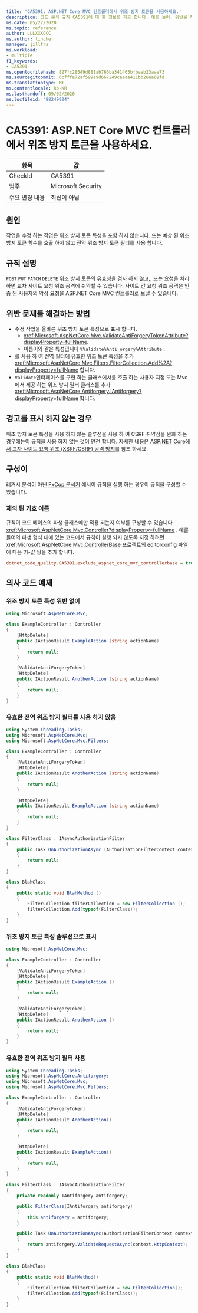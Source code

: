 ```yaml
---
title: 'CA5391: ASP.NET Core MVC 컨트롤러에서 위조 방지 토큰을 사용하세요.'
description: 코드 분석 규칙 CA5391에 대 한 정보를 제공 합니다. 예를 들어, 위반을 해결 하는 방법, 위반 하는 경우를 포함 합니다.
ms.date: 05/27/2020
ms.topic: reference
author: LLLXXXCCC
ms.author: linche
manager: jillfra
ms.workload:
- multiple
f1_keywords:
- CA5391
ms.openlocfilehash: 827fc28549d881ab766ba341465bfbaeb23aae73
ms.sourcegitcommit: 6cfffa72af599a9d667249caaaa411bb28ea69fd
ms.translationtype: MT
ms.contentlocale: ko-KR
ms.lasthandoff: 09/02/2020
ms.locfileid: "88249924"
---
```

# <a name="ca5391-use-antiforgery-tokens-in-aspnet-core-mvc-controllers"></a>CA5391: ASP.NET Core MVC 컨트롤러에서 위조 방지 토큰을 사용하세요.

|항목|값|
|-|-|
|CheckId|CA5391|
|범주|Microsoft.Security|
|주요 변경 내용|최신이 아님|

## <a name="cause"></a>원인

작업을 수정 하는 작업은 위조 방지 토큰 특성을 포함 하지 않습니다. 또는 예상 된 위조 방지 토큰 함수를 호출 하지 않고 전역 위조 방지 토큰 필터를 사용 합니다.

## <a name="rule-description"></a>규칙 설명

`POST` `PUT` `PATCH` `DELETE` 위조 방지 토큰의 유효성을 검사 하지 않고,, 또는 요청을 처리 하면 교차 사이트 요청 위조 공격에 취약할 수 있습니다. 사이트 간 요청 위조 공격은 인증 된 사용자의 악성 요청을 ASP.NET Core MVC 컨트롤러로 보낼 수 있습니다.

## <a name="how-to-fix-violations"></a>위반 문제를 해결하는 방법

- 수정 작업을 올바른 위조 방지 토큰 특성으로 표시 합니다.
  - <xref:Microsoft.AspNetCore.Mvc.ValidateAntiForgeryTokenAttribute?displayProperty=fullName>.
  - 이름이와 같은 특성입니다 `%Validate%Anti_orgery%Attribute` .
- 를 사용 하 여 전역 필터에 유효한 위조 토큰 특성을 추가 <xref:Microsoft.AspNetCore.Mvc.Filters.FilterCollection.Add%2A?displayProperty=fullName> 합니다.
- `Validate`인터페이스를 구현 하는 클래스에서를 호출 하는 사용자 지정 또는 Mvc에서 제공 하는 위조 방지 필터 클래스를 추가 <xref:Microsoft.AspNetCore.Antiforgery.IAntiforgery?displayProperty=fullName> 합니다.

## <a name="when-to-suppress-warnings"></a>경고를 표시 하지 않는 경우

위조 방지 토큰 특성을 사용 하지 않는 솔루션을 사용 하 여 CSRF 취약점을 완화 하는 경우에는이 규칙을 사용 하지 않는 것이 안전 합니다. 자세한 내용은 [ASP.NET Core에서 교차 사이트 요청 위조 (XSRF/CSRF) 공격 방지](/aspnet/core/security/anti-request-forgery)를 참조 하세요.

## <a name="configurability"></a>구성이

레거시 분석이 아닌 [FxCop 분석기](install-fxcop-analyzers.md) 에서이 규칙을 실행 하는 경우이 규칙을 구성할 수 있습니다.

### <a name="excluded-symbol-names"></a>제외 된 기호 이름

규칙이 코드 베이스의 파생 클래스에만 적용 되는지 여부를 구성할 수 있습니다 <xref:Microsoft.AspNetCore.Mvc.Controller?displayProperty=fullName> . 예를 들어의 파생 형식 내에 있는 코드에서 규칙이 실행 되지 않도록 지정 하려면 <xref:Microsoft.AspNetCore.Mvc.ControllerBase> 프로젝트의 editorconfig 파일에 다음 키-값 쌍을 추가 합니다.

```ini
dotnet_code_quality.CA5391.exclude_aspnet_core_mvc_controllerbase = true
```

## <a name="pseudo-code-examples"></a>의사 코드 예제

### <a name="without-anti-forgery-token-attribute-violation"></a>위조 방지 토큰 특성 위반 없이

```csharp
using Microsoft.AspNetCore.Mvc;

class ExampleController : Controller
{
    [HttpDelete]
    public IActionResult ExampleAction (string actionName)
    {
        return null;
    }

    [ValidateAntiForgeryToken]
    [HttpDelete]
    public IActionResult AnotherAction (string actionName)
    {
        return null;
    }
}
```

### <a name="without-valid-global-anti-forgery-filter"></a>유효한 전역 위조 방지 필터를 사용 하지 않음

```csharp
using System.Threading.Tasks;
using Microsoft.AspNetCore.Mvc;
using Microsoft.AspNetCore.Mvc.Filters;

class ExampleController : Controller
{
    [ValidateAntiForgeryToken]
    [HttpDelete]
    public IActionResult AnotherAction (string actionName)
    {
        return null;
    }

    [HttpDelete]
    public IActionResult ExampleAction (string actionName)
    {
        return null;
    }
}

class FilterClass : IAsyncAuthorizationFilter 
{
    public Task OnAuthorizationAsync (AuthorizationFilterContext context)
    {
        return null;
    }
}

class BlahClass
{
    public static void BlahMethod ()
    {
        FilterCollection filterCollection = new FilterCollection ();
        filterCollection.Add(typeof(FilterClass));
    }
}
```

### <a name="marked-with-an-anti-forgery-token-attribute-solution"></a>위조 방지 토큰 특성 솔루션으로 표시

```csharp
using Microsoft.AspNetCore.Mvc;

class ExampleController : Controller
{
    [ValidateAntiForgeryToken]
    [HttpDelete]
    public IActionResult ExampleAction ()
    {
        return null;
    }

    [ValidateAntiForgeryToken]
    [HttpDelete]
    public IActionResult AnotherAction ()
    {
        return null;
    }
}
```

### <a name="using-an-valid-global-anti-forgery-filter"></a>유효한 전역 위조 방지 필터 사용

```csharp
using System.Threading.Tasks;
using Microsoft.AspNetCore.Antiforgery;
using Microsoft.AspNetCore.Mvc;
using Microsoft.AspNetCore.Mvc.Filters;

class ExampleController : Controller
{
    [ValidateAntiForgeryToken]
    [HttpDelete]
    public IActionResult AnotherAction()
    {
        return null;
    }

    [HttpDelete]
    public IActionResult ExampleAction()
    {
        return null;
    }
}

class FilterClass : IAsyncAuthorizationFilter
{
    private readonly IAntiforgery antiforgery;

    public FilterClass(IAntiforgery antiforgery)
    {
        this.antiforgery = antiforgery;
    }

    public Task OnAuthorizationAsync(AuthorizationFilterContext context)
    {
        return antiforgery.ValidateRequestAsync(context.HttpContext);
    }
}

class BlahClass
{
    public static void BlahMethod()
    {
        FilterCollection filterCollection = new FilterCollection();
        filterCollection.Add(typeof(FilterClass));
    }
}
```
